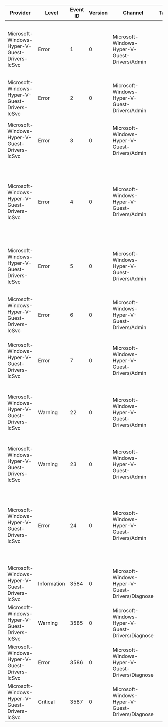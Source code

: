 Provider                                       |  Level        |  Event ID  |  Version  |  Channel                                           |  Task  |  Opcode  |  Keyword  |  Message
-----------------------------------------------|---------------|------------|-----------|----------------------------------------------------|--------|----------|-----------|----------------------------------------------------------------------------------------------------------------------------------
Microsoft-Windows-Hyper-V-Guest-Drivers-IcSvc  |  Error        |  1         |  0        |  Microsoft-Windows-Hyper-V-Guest-Drivers/Admin     |        |          |           |  Failed to initialize the backup components metadata in preparation for backup, status {Status}.
Microsoft-Windows-Hyper-V-Guest-Drivers-IcSvc  |  Error        |  2         |  0        |  Microsoft-Windows-Hyper-V-Guest-Drivers/Admin     |        |          |           |  Failed to set context for shadow copy operations, status {Status}.
Microsoft-Windows-Hyper-V-Guest-Drivers-IcSvc  |  Error        |  3         |  0        |  Microsoft-Windows-Hyper-V-Guest-Drivers/Admin     |        |          |           |  Failed to define overall configuration for a backup operation, status {Status}.
Microsoft-Windows-Hyper-V-Guest-Drivers-IcSvc  |  Error        |  4         |  0        |  Microsoft-Windows-Hyper-V-Guest-Drivers/Admin     |        |          |           |  Failed to detect presence or absence of directly mapped disks like ISCSI and Fibre Channel disks in the system, status {Status}.
Microsoft-Windows-Hyper-V-Guest-Drivers-IcSvc  |  Error        |  5         |  0        |  Microsoft-Windows-Hyper-V-Guest-Drivers/Admin     |        |          |           |  Could not find a matching original volume for shadow volume {Volume}.
Microsoft-Windows-Hyper-V-Guest-Drivers-IcSvc  |  Error        |  6         |  0        |  Microsoft-Windows-Hyper-V-Guest-Drivers/Admin     |        |          |           |  Some of the shadow Luns are not surfaced in the guest operating system.
Microsoft-Windows-Hyper-V-Guest-Drivers-IcSvc  |  Error        |  7         |  0        |  Microsoft-Windows-Hyper-V-Guest-Drivers/Admin     |        |          |           |  Not all of the shadow volumes arrived in the guest operating system.
Microsoft-Windows-Hyper-V-Guest-Drivers-IcSvc  |  Warning      |  22        |  0        |  Microsoft-Windows-Hyper-V-Guest-Drivers/Admin     |        |          |           |  Hot backup is not supported on this version of the guest operating system, status {Status}.
Microsoft-Windows-Hyper-V-Guest-Drivers-IcSvc  |  Warning      |  23        |  0        |  Microsoft-Windows-Hyper-V-Guest-Drivers/Admin     |        |          |           |  The selected writer {Name} is in a failed state, status {Writer status}, {Status}.
Microsoft-Windows-Hyper-V-Guest-Drivers-IcSvc  |  Error        |  24        |  0        |  Microsoft-Windows-Hyper-V-Guest-Drivers/Admin     |        |          |           |  The cluster disk with disk number {DiskNumber} is not currently owned by this VM and hence cannot be snapshotted by this VM.
Microsoft-Windows-Hyper-V-Guest-Drivers-IcSvc  |  Information  |  3584      |  0        |  Microsoft-Windows-Hyper-V-Guest-Drivers/Diagnose  |        |          |           |  [VMID {VmId}] {TraceData}
Microsoft-Windows-Hyper-V-Guest-Drivers-IcSvc  |  Warning      |  3585      |  0        |  Microsoft-Windows-Hyper-V-Guest-Drivers/Diagnose  |        |          |           |  [VMID {VmId}] {TraceData}
Microsoft-Windows-Hyper-V-Guest-Drivers-IcSvc  |  Error        |  3586      |  0        |  Microsoft-Windows-Hyper-V-Guest-Drivers/Diagnose  |        |          |           |  [VMID {VmId}] {TraceData}
Microsoft-Windows-Hyper-V-Guest-Drivers-IcSvc  |  Critical     |  3587      |  0        |  Microsoft-Windows-Hyper-V-Guest-Drivers/Diagnose  |        |          |           |  [VMID {VmId}] {TraceData}